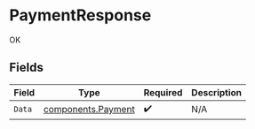 # PaymentResponse

OK


## Fields

| Field                                                    | Type                                                     | Required                                                 | Description                                              |
| -------------------------------------------------------- | -------------------------------------------------------- | -------------------------------------------------------- | -------------------------------------------------------- |
| `Data`                                                   | [components.Payment](../../models/components/payment.md) | :heavy_check_mark:                                       | N/A                                                      |